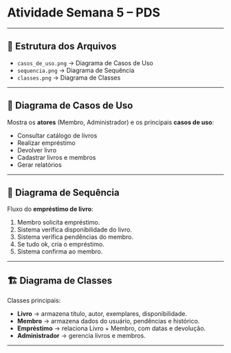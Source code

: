# Atividade Semana 5 – PDS
---

## 📂 Estrutura dos Arquivos
- `casos_de_uso.png` → Diagrama de Casos de Uso  
- `sequencia.png` → Diagrama de Sequência  
- `classes.png` → Diagrama de Classes  
 

---

## 👥 Diagrama de Casos de Uso
Mostra os **atores** (Membro, Administrador) e os principais **casos de uso**:
- Consultar catálogo de livros  
- Realizar empréstimo  
- Devolver livro  
- Cadastrar livros e membros  
- Gerar relatórios  

---

## 🔄 Diagrama de Sequência
Fluxo do **empréstimo de livro**:
1. Membro solicita empréstimo.  
2. Sistema verifica disponibilidade do livro.  
3. Sistema verifica pendências do membro.  
4. Se tudo ok, cria o empréstimo.  
5. Sistema confirma ao membro.  

---

## 🏗️ Diagrama de Classes
Classes principais:  
- **Livro** → armazena título, autor, exemplares, disponibilidade.  
- **Membro** → armazena dados do usuário, pendências e histórico.  
- **Empréstimo** → relaciona Livro + Membro, com datas e devolução.  
- **Administrador** → gerencia livros e membros.  

---


